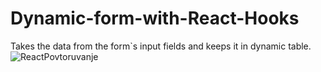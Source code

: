 # Dynamic-form-with-React-Hooks
Takes the data from the form`s input fields and keeps it in dynamic table. 
![ReactPovtoruvanje](https://user-images.githubusercontent.com/71920644/126970652-52737814-0ad1-43f1-a81c-512df70772d4.png)
